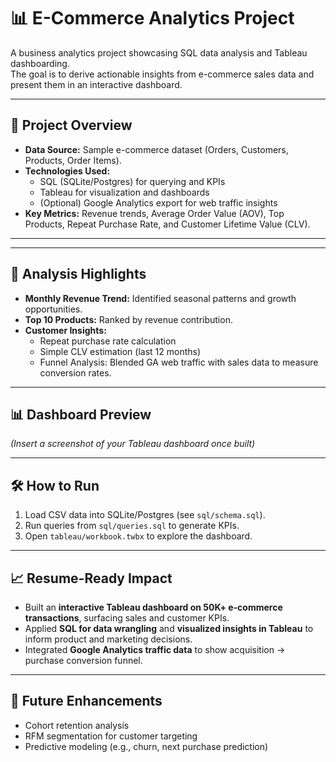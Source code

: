 # 📊 E-Commerce Analytics Project

A business analytics project showcasing SQL data analysis and Tableau dashboarding.  
The goal is to derive actionable insights from e-commerce sales data and present them in an interactive dashboard.

---

## 🚀 Project Overview
- **Data Source:** Sample e-commerce dataset (Orders, Customers, Products, Order Items).
- **Technologies Used:**  
  - SQL (SQLite/Postgres) for querying and KPIs  
  - Tableau for visualization and dashboards  
  - (Optional) Google Analytics export for web traffic insights  
- **Key Metrics:** Revenue trends, Average Order Value (AOV), Top Products, Repeat Purchase Rate, and Customer Lifetime Value (CLV).

---


---

## 📑 Analysis Highlights
- **Monthly Revenue Trend:** Identified seasonal patterns and growth opportunities.  
- **Top 10 Products:** Ranked by revenue contribution.  
- **Customer Insights:**  
  - Repeat purchase rate calculation  
  - Simple CLV estimation (last 12 months)  
  - Funnel Analysis: Blended GA web traffic with sales data to measure conversion rates.

---

## 📊 Dashboard Preview
*(Insert a screenshot of your Tableau dashboard once built)*

---

## 🛠️ How to Run
1. Load CSV data into SQLite/Postgres (see `sql/schema.sql`).  
2. Run queries from `sql/queries.sql` to generate KPIs.  
3. Open `tableau/workbook.twbx` to explore the dashboard.  

---

## 📈 Resume-Ready Impact
- Built an **interactive Tableau dashboard on 50K+ e-commerce transactions**, surfacing sales and customer KPIs.  
- Applied **SQL for data wrangling** and **visualized insights in Tableau** to inform product and marketing decisions.  
- Integrated **Google Analytics traffic data** to show acquisition → purchase conversion funnel.  

---

## 🔮 Future Enhancements
- Cohort retention analysis  
- RFM segmentation for customer targeting  
- Predictive modeling (e.g., churn, next purchase prediction)  


